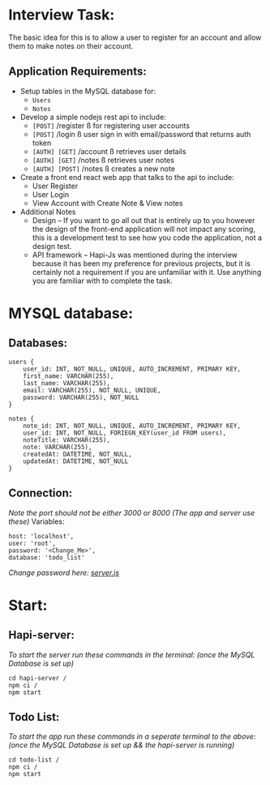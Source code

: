 # Interview Task:
The basic idea for this is to allow a user to register for an account and allow them to make notes on their account.
## Application Requirements:
- Setup tables in the MySQL database for:
    - `Users`
    - `Notes`
- Develop a simple nodejs rest api to include:      
    - `[POST]` /register ß for registering user accounts
    - `[POST]` /login ß user sign in with email/password that returns auth token
    - `[AUTH] [GET]` /account ß retrieves user details
    - `[AUTH] [GET]` /notes ß retrieves user notes
    - `[AUTH] [POST]` /notes ß creates a new note
- Create a front end react web app that talks to the api to include:            
    - User Register
    - User Login
    - View Account with Create Note & View notes
- Additional Notes  
    - Design – If you want to go all out that is entirely up to you however the design of the front-end application will not impact any scoring, this is a development test to see how you code the application, not a design test.
    - API framework – Hapi-Js was mentioned during the interview because it has been my preference for previous projects, but it is certainly not a requirement if you are unfamiliar with it. Use anything you are familiar with to complete the task.
        


# MYSQL database:
## Databases:
```
users {
    user_id: INT, NOT_NULL, UNIQUE, AUTO_INCREMENT, PRIMARY KEY,
    first_name: VARCHAR(255),
    last_name: VARCHAR(255),
    email: VARCHAR(255), NOT_NULL, UNIQUE,
    password: VARCHAR(255), NOT_NULL
}
```
```
notes {
    note_id: INT, NOT_NULL, UNIQUE, AUTO_INCREMENT, PRIMARY KEY,
    user_id: INT, NOT_NULL, FORIEGN_KEY(user_id FROM users),
    noteTitle: VARCHAR(255),
    note: VARCHAR(255),
    createdAt: DATETIME, NOT_NULL,
    updatedAt: DATETIME, NOT_NULL
}
```

## Connection:
_Note the port should not be either 3000 or 8000 (The app and server use these)_ 
Variables:
```
host: 'localhost',
user: 'root',
password: '<Change_Me>',
database: 'todo_list'
```
_Change password here: [server.js](./hapi-server/server.js#L11)_


# Start:
## Hapi-server:
_To start the server run these commands in the terminal: (once the MySQL Database is set up)_
```
cd hapi-server /
npm ci /
npm start 
```

## Todo List:
_To start the app run these commands in a seperate terminal to the above: (once the MySQL Database is set up && the hapi-server is running)_
```
cd todo-list /
npm ci /
npm start 
```
